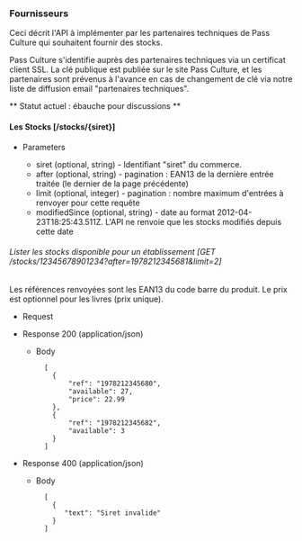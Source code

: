 ### Fournisseurs

Ceci décrit l'API à implémenter par les partenaires techniques de Pass Culture qui souhaitent fournir des stocks.

Pass Culture s'identifie auprès des partenaires techniques via un certificat client SSL. La clé publique est publiée sur le site Pass Culture, et les partenaires sont prévenus à l'avance en cas de changement de clé via notre liste de diffusion email "partenaires techniques".

** Statut actuel : ébauche pour discussions **

#### Les Stocks [/stocks/{siret}]

+ Parameters

  + siret (optional, string) - Identifiant "siret" du commerce.
  + after (optional, string) - pagination : EAN13 de la dernière entrée traitée (le dernier de la page précédente)
  + limit (optional, integer) - pagination : nombre maximum d'entrées à renvoyer pour cette requête
  + modifiedSince (optional, string) - date au format 2012-04-23T18:25:43.511Z. L'API ne renvoie que les stocks modifiés depuis cette date

###### Lister les stocks disponible pour un établissement [GET /stocks/12345678901234?after=1978212345681&limit=2]

Les références renvoyées sont les EAN13 du code barre du produit. Le prix est optionnel pour les livres (prix unique).

+ Request

+ Response 200 (application/json)

    + Body

            [
              {
                  "ref": "1978212345680",
                  "available": 27,
                  "price": 22.99
              },
              {
                  "ref": "1978212345682",
                  "available": 3
              }
            ]

+ Response 400 (application/json)

    + Body

            [
              {
                 "text": "Siret invalide"
              }
            ]
